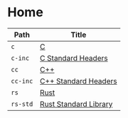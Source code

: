 
# Home

| Path     | Title                                         |
| -------- | --------------------------------------------- |
| `c`      | [C](<./c/README.md>)                          |
| `c-inc`  | [C Standard Headers](<./c-inc/README.md>)     |
| `cc`     | [C++](<./cc/README.md>)                       |
| `cc-inc` | [C++ Standard Headers](<./cc-inc/README.md>)      |
| `rs`     | [Rust](<./rs/README.md>)                      |
| `rs-std` | [Rust Standard Library](<./rs-std/README.md>) |

